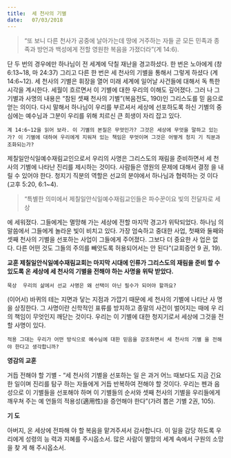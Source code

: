 ```yaml
---
title:  세 천사의 기별
date:   07/03/2018
---
```


> <p></p>
> “또 보니 다른 천사가 공중에 날아가는데 땅에 거주하는 자들 곧 모든 민족과 종족과 방언과 백성에게 전할 영원한 복음을 가졌더라”(계 14:6).

단 두 번의 경우에만 하나님이 전 세계에 닥칠 재난을 경고하셨다. 한 번은 노아에게
(창 6:13~18, 마 24:37) 그리고 다른 한 번은 세 천사의 기별을 통해서 그렇게 하셨다
(계 14:6~12). 세 천사의 기별은 휘장을 열어 미래 세계에 일어날 사건들에 대해서 독
특한 시각을 계시한다. 세월이 흐르면서 이 기별에 대한 우리의 이해도 깊어졌다. 그러
나 그 기별과 사명의 내용은 “참된 셋째 천사의 기별”(복음전도, 190)인 그리스도를 믿
음으로 얻는 의이다. 다시 말해서 하나님이 우리를 부르셔서 세상에 선포하도록 하신 
기별의 중심에는 예수님과 그분이 우리를 위해 치르신 큰 희생이 자리 잡고 있다.

`계 14:6~12을 읽어 보라. 이 기별의 본질은 무엇인가? 그것은 세상에 무엇을 말하고 있는가? 이 기별에 대하여 우리에게 지워져 있는 책임은 무엇이며 그것은 어떻게 청지 기 직분과 조화되는가?`

제칠일안식일예수재림교인으로서 우리의 사명은 그리스도의 재림을 준비하면서 세 
천사의 기별에 나타난 진리를 제시하는 것이다. 사람들은 영원의 문제에 대해서 결정
을 내릴 수 있어야 한다. 청지기 직분의 역할은 선교의 분야에서 하나님과 협력하는 것
이다(고후 5:20, 6:1~4).

> <p></p>
> “특별한 의미에서 제칠일안식일예수재림교인들은 파수꾼이요 빛의 전달자로 세상
에 세워졌다. 그들에게는 멸망해 가는 세상에 전할 마지막 경고가 위탁되었다. 하나님 의 말씀에서 그들에게 놀라운 빛이 비치고 있다. 가장 엄숙하고 중대한 사업, 첫째와 둘째와 셋째 천사의 기별을 선포하는 사업이 그들에게 주어졌다. 그보다 더 중요한 사 업은 없다. 다른 어떤 것도 그들의 주의를 빼앗도록 허용되어서는 안 된다”(교회증언 9 권, 19).

**교훈 제칠일안식일예수재림교회는 마지막 시대에 인류가 그리스도의 재림을 준비 할 수 있도록 온 세상에 세 천사의 기별을 전해야 하는 사명을 위탁 받았다.**

`묵상  우리의 삶에서 선교 사명은 왜 선택이 아닌 필수가 되어야 할까요?`

(이어서) 바퀴의 테는 지면과 닿는 지점과 가깝기 때문에 세 천사의 기별에 나타난 사
명을 상징한다. 그 사명이란 신학적인 표류를 방지하고 종말의 사건이 벌어지는 때에 우
리의 책임이 무엇인지 깨닫는 것이다. 우리는 이 기별에 대한 청지기로서 세상에 그것을 
전할 사명이 있다.

`적용 그대는 우리가 어떤 방식으로 예수님에 대한 믿음을 강조하면서 세 천사의 기별 을 전해야 한다고 생각합니까?`

**영감의 교훈**

거듭 전해야 할 기별 - “세 천사의 기별을 선포하는 일
은 과거 어느 때보다도 지금 긴요한 일이며 진리를 탐구
하는 자들에게 거듭 반복하여 전해야 할 것이다. 우리는
펜과 음성으로 이 기별들을 선포해야 하며 이 기별들의
순서와 셋째 천사의 기별을 우리들에게 깨우쳐 주는 예
언들의 적용성(適用性)을 증언해야 한다”(가려 뽑은 기별
2권, 105).

**기 도**

아버지, 온 세상에 전파해
야 할 복음을 맡겨주셔서 
감사합니다. 이 일을 감당
하도록 우리에게 성령의 능
력과 지혜를 주시옵소서. 
많은 사람이 멸망의 세계 
속에서 구원의 소망을 찾
게 해 주시옵소서.